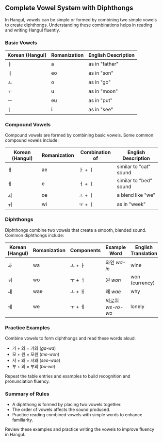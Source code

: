 ## Complete Vowel System with Diphthongs

In Hangul, vowels can be simple or formed by combining two simple vowels to create diphthongs. Understanding these combinations helps in reading and writing Hangul fluently.

### Basic Vowels

| Korean (Hangul) | Romanization | English Description |
|-----------------|--------------|---------------------|
| ㅏ              | a            | as in "father"     |
| ㅓ              | eo           | as in "son"        |
| ㅗ              | o            | as in "go"         |
| ㅜ              | u            | as in "moon"       |
| ㅡ              | eu           | as in "put"        |
| ㅣ              | i            | as in "see"        |

### Compound Vowels

Compound vowels are formed by combining basic vowels. Some common compound vowels include:

| Korean (Hangul) | Romanization | Combination of  | English Description          |
|-----------------|--------------|-----------------|------------------------------|
| ㅐ              | ae           | ㅏ + ㅣ         | similar to "cat" sound      |
| ㅔ              | e            | ㅓ + ㅣ         | similar to "bed" sound      |
| ㅚ              | oe           | ㅗ + ㅣ         | a blend like "we"           |
| ㅟ              | wi           | ㅜ + ㅣ         | as in "week"               |

### Diphthongs

Diphthongs combine two vowels that create a smooth, blended sound. Common diphthongs include:

| Korean (Hangul) | Romanization | Components   | Example Word         | English Translation |
|-----------------|--------------|--------------|----------------------|---------------------|
| ㅘ              | wa           | ㅗ + ㅏ      | 와인 *wa-in*         | wine                |
| ㅝ              | wo           | ㅜ + ㅓ      | 원 *won*             | won (currency)      |
| ㅙ              | wae          | ㅗ + ㅐ      | 왜 *wae*             | why                 |
| ㅞ              | we           | ㅜ + ㅔ      | 외로워 *we-ro-wo*    | lonely              |

### Practice Examples

Combine vowels to form diphthongs and read these words aloud:

- 가 + 와 = 가와 (*ga-wa*)
- 모 + 원 = 모원 (*mo-won*)
- 서 + 왜 = 서왜 (*seo-wae*)
- 부 + 외 = 부외 (*bu-we*)

Repeat the table entries and examples to build recognition and pronunciation fluency.

### Summary of Rules

- A diphthong is formed by placing two vowels together.
- The order of vowels affects the sound produced.
- Practice reading combined vowels with simple words to enhance familiarity.

Review these examples and practice writing the vowels to improve fluency in Hangul.
